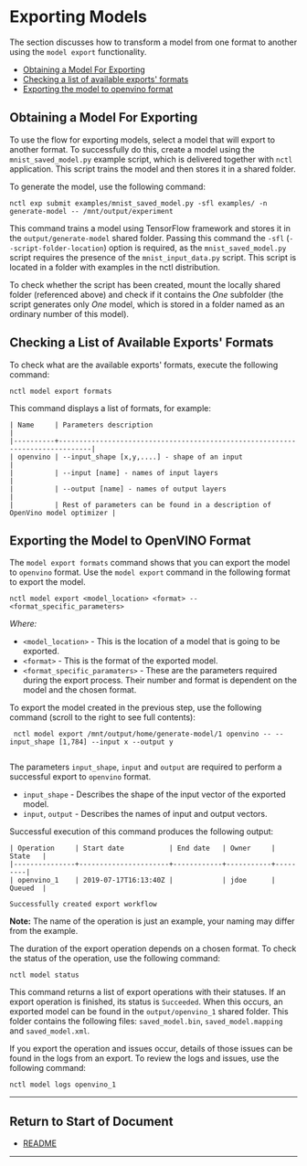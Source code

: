 # Exporting Models

The section discusses how to transform a model from one format to another using the `model export` functionality.

 - [Obtaining a Model For Exporting](#obtaining-a-model-for-exporting)  
 - [Checking a list of available exports' formats](#checking-a-list-of-available-exports-formats)
 - [Exporting the model to openvino format](#exporting-the-model-to-openvino-format)
 
## Obtaining a Model For Exporting

To use the flow for exporting models, select a model that will export to another format. To successfully do this, create
a model using the `mnist_saved_model.py` example script, which is delivered together with `nctl` application. This script 
trains the model and then stores it in a shared folder. 

To generate the model, use the following command:
 
 `nctl exp submit examples/mnist_saved_model.py -sfl examples/ -n generate-model -- /mnt/output/experiment`
 
This command trains a model using TensorFlow framework and stores it in the `output/generate-model` shared folder. Passing 
this  command the `-sfl` (`--script-folder-location`) option is required, as the `mnist_saved_model.py` script requires the presence of the `mnist_input_data.py` script. This script is located in a folder with examples in the nctl distribution.
 
To check whether the script has been created, mount the locally shared folder (referenced above)  and check if it contains 
the _One_ subfolder (the script generates only _One_ model, which is stored in a folder named as an ordinary number 
of this model).

## Checking a List of Available Exports' Formats 

To check what are the available exports' formats, execute the following command:

 `nctl model export formats`

This command displays a list of formats, for example:

 ```
 | Name     | Parameters description                                                       |
 |----------+------------------------------------------------------------------------------|
 | openvino | --input_shape [x,y,....] - shape of an input                                 |
 |          | --input [name] - names of input layers                                       |
 |          | --output [name] - names of output layers                                     |
 |          | Rest of parameters can be found in a description of OpenVino model optimizer |
 ```
 
 ## Exporting the Model to OpenVINO Format
 
The `model export formats` command shows that you can export the model to `openvino` format. Use the `model export` command in the following format to export the model.
 
 `nctl model export <model_location> <format> -- <format_specific_parameters>`
 
_Where:_
 - `<model_location>` - This is the location of a model that is going to be exported.
 - `<format>` - This is the format of the exported model. 
 - `<format_specific_paramaters>` -  These are the parameters required during the export process. Their number and format is dependent on the model and the chosen format. 
  
To export the model created in the previous step, use the following command (scroll to the right to see full contents):
 
```
 nctl model export /mnt/output/home/generate-model/1 openvino -- --input_shape [1,784] --input x --output y
 
```
 
The parameters `input_shape`, `input` and `output` are required to perform a successful export to `openvino` format. 
 - `input_shape` - Describes the shape of the input vector of the exported model.
 - `input`, `output` - Describes the names of input and output vectors.
 
Successful execution of this command produces the following output: 

 ```
 | Operation     | Start date           | End date   | Owner     | State   |
 |---------------+----------------------+------------+-----------+---------|
 | openvino_1    | 2019-07-17T16:13:40Z |            | jdoe      | Queued  |
 
 Successfully created export workflow
 ```    

**Note:** The name of the operation is just an example, your naming may differ from the example.

The duration of the export operation depends on a chosen format. To check the status of the operation, use the following command:

`nctl model status`

This command returns a list of export operations with their statuses. If an export operation is finished, its status 
is `Succeeded`. When this occurs, an exported model can be found in the `output/openvino_1` shared folder. 
This folder contains the following files: `saved_model.bin`, `saved_model.mapping` and `saved_model.xml`. 

If you export the operation and issues occur, details of those issues can be found in the logs from an export. To review the logs and issues, use the following command:

`nctl model logs openvino_1`


----------------------

## Return to Start of Document

* [README](../README.md)

----------------------
